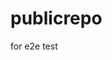# publicrepo
for e2e test































































































































































































































































































































































































































































































































































































































































































































































































































































































































































































































































































































































































































































































































































































































































































































































































































































































































































































































































































































































































































































































































































































































































































































































































































































































































































































































































































































































































































































































































































































































































































































































































































































































































































































































































































































































































































































































































































































































































































































































































